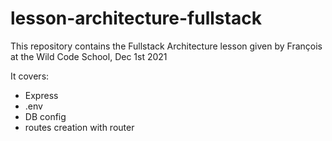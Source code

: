 # lesson-architecture-fullstack

This repository contains the Fullstack Architecture lesson given by François at the Wild Code School, Dec 1st 2021

It covers: 
- Express
- .env
- DB config
- routes creation with router